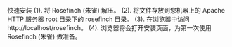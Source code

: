 ﻿快速安装
(1). 将 Rosefinch (朱雀) 解压。
(2). 将文件存放到您机器上的 Apache HTTP 服务器 root 目录下的 rosefinch 目录。
(3). 在浏览器中访问 http://localhost/rosefinch。
(4). 浏览器将会打开安装页面，为第一次使用 Rosefinch (朱雀) 做准备。

